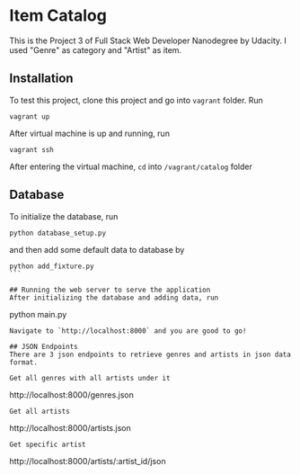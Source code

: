 Item Catalog
=============
This is the Project 3 of Full Stack Web Developer Nanodegree by Udacity. I used "Genre" as category and "Artist" as item.

## Installation
To test this project, clone this project and go into `vagrant` folder. Run 
```
vagrant up
``````
After virtual machine is up and running, run
```
vagrant ssh
``````
After entering the virtual machine, `cd` into `/vagrant/catalog` folder

## Database
To initialize the database, run
```
python database_setup.py
``````
and then add some default data to database by
``````
python add_fixture.py
```

## Running the web server to serve the application
After initializing the database and adding data, run
``````
python main.py
```
Navigate to `http://localhost:8000` and you are good to go!

## JSON Endpoints
There are 3 json endpoints to retrieve genres and artists in json data format.

Get all genres with all artists under it
```
http://localhost:8000/genres.json
```
Get all artists
```
http://localhost:8000/artists.json
```
Get specific artist
```
http://localhost:8000/artists/:artist_id/json
```
